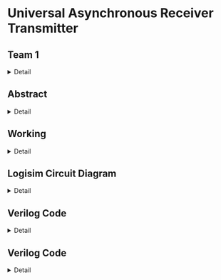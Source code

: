 # Universal Asynchronous Receiver Transmitter

<!-- First Section -->
## Team 1
<details>
  <summary>Detail</summary>

  > Semester: 3rd Sem B. Tech. CSE

  > Section: S2

  > Member-1: Akshay L B, 221CS205, akshaylb.221cs205@nitk.edu.in

  > member-2: Krishna Bhargav N,221CS228, krishnabhargavn.221cs228@nitk.edu.in 

  > Member-3: Shreyas Gowda P, 3.	221CS247, shreyasgowdap.221cs247@nitk.edu.in
</details>

<!-- Second Section -->
## Abstract
<details>
  <summary>Detail</summary>
  
 
In the realm of embedded systems and digital communication, the Universal Asynchronous Receiver/Transmitter (UART) stands as a foundational technology, facilitating the seamless exchange of serial data between devices. This abstract introduces a project focused on designing an advanced UART interface with a motivation rooted in the ever-increasing need for efficient and reliable data transmission.
 
 Background:
  UART communication has long been the linchpin of data transfer in electronics, known for its simplicity and adaptability. However, in the face of modern   demands, the conventional UART model must evolve to accommodate higher data rates, enhanced error detection, and more versatile configurations. Our        project acknowledges this need by revisiting the classic UART design and aims to address contemporary challenges.
 
Motivation:
  The motivation behind this project is twofold. First, as data-intensive applications continue to proliferate in embedded systems, the need for faster      and more error-resilient communication interfaces becomes imperative. Second, the rising prevalence of Internet of Things (IoT) devices necessitates       UART interfaces that can efficiently handle both low-power sensors and high-performance computing platforms, demanding adaptability and scalability.       This project aims to create a UART interface that bridges these gaps in data transmission, serving as a versatile solution for a wide array of             applications.
 
Unique Contribution:
  The unique contribution of this project lies in the development of an enhanced UART interface that amalgamates high-speed data transfer, improved error    detection  and a user-friendly configurability. The design incorporates hardware and software elements to provide seamless integration with both legacy    and cutting-edge devices. By adapting to the demands of modern electronics, this UART interface seeks to ensure the continued relevance of UART            communication in the evolving digital landscape, allowing it to remain a cornerstone of data transfer in the 21st century.
 
In conclusion, the proposed project endeavors to reinvigorate UART technology, aligning it with contemporary needs and serving as a versatile and robust solution for serial data communication in the digital age.

</details>

<!-- Third Section -->
## Working
<details>
  <summary>Detail</summary>
  The `impl_top.v` module orchestrates the integration of the UART communication system, combining the `uart_rx` and `uart_tx` modules into a cohesive digital ecosystem. Positioned as the top-level module, it encapsulates the interaction between the two modules and the external environment.
 
At its core, the module interfaces with the physical world through signals such as `clk`, `sw_0`, `uart_rxd`, `uart_txd`, and `led`. The `clk` signal represents the system clock, a fundamental synchronizing element in digital systems. Slide switches `sw_0` and `sw_1` introduce an interactive element, allowing users to influence the behavior of the system, showcasing the flexibility of the design.
 
The LED display, represented by the `led` output, serves as a visual indicator, providing insights into the system's internal state. Conditional logic within the always block dictates the behavior of the LEDs, responding to user input (`sw_0`) and the arrival of valid UART data (`uart_rx_valid`). This dynamic behavior highlights the module's responsiveness to both external stimuli and communication events.
 
The UART communication system is seamlessly integrated into the top-level module. The `uart_rx` and `uart_tx` modules are instantiated within the module, establishing connections between their respective signals. The `uart_rx_data` output from the receiver is directly linked to the `uart_tx_data` input of the transmitter, creating a feedback loop that mirrors the received data.
 
Additionally, the always block within the module orchestrates the behavior of the `led_reg` output. Depending on the state of `sw_0` and the reception of valid UART data, the LED display is configured to showcase different patterns. This interactive visual feedback enhances the user's understanding of the system's operation.
 
In conclusion, the `impl_top.v` module serves as the architectural nexus, harmonizing the functionalities of the `uart_rx` and `uart_tx` modules. Its interactive elements, coupled with the integration of UART communication, showcase a robust and responsive digital system.

 
The `uart_tx.v` module complements the UART communication system by serving as the transmitter counterpart to the receiver module. Acting as the digital envoy of the system, it efficiently encodes and transmits data over a UART interface. Configurable parameters, including bit rate, clock frequency, payload bits, and stop bits, ensure adaptability to a diverse range of system architectures.
 
At the core of the transmitter lies a well-structured Finite State Machine (FSM) that orchestrates the transmission process. The FSM efficiently manages state transitions, bit sampling, and cycle counting, ensuring the accurate encoding and transmission of data. Internal registers, such as `data_to_send`, `cycle_counter`, and `bit_counter`, contribute to the systematic handling of outgoing serial data.
 
Synchronized with the system clock through positive-edge-triggered always blocks, the module incorporates an asynchronous reset mechanism, enhancing its resilience to unexpected conditions. The inclusion of the `uart_tx_busy` output provides a valuable indicator of the transmitter's operational state, signaling whether it is actively processing data.
 
In terms of practicality, the module features a transparent interface for users, with outputs like `uart_txd` and `uart_tx_en`. The former represents the transmitted serial data, while the latter indicates whether the transmitter is actively processing new data. The `uart_tx_en` signal ensures controlled data transmission, aligning with the modular and adaptive design philosophy.
 
To sum up, the `uart_tx.v` module serves as the digital herald, efficiently transmitting encoded data over a UART interface. Its modular design, coupled with configurable parameters, positions it as a versatile component in digital communication systems.

The `uart_rx.v` file encapsulates the functionality of the UART (Universal Asynchronous Receiver/Transmitter) receiver module. Designed to seamlessly integrate into a larger digital system, this module facilitates communication with external devices through UART, a popular serial communication protocol. With parameters such as bit rate, clock frequency, payload bits, and stop bits configurable, it offers flexibility to adapt to diverse system requirements.
 
The heart of the receiver lies in its Finite State Machine (FSM), efficiently managing the reception process. A careful balance of state transitions, clock cycle counting, and bit sampling ensures reliable data capture. The use of internal registers, such as `recieved_data`, `cycle_counter`, and `bit_counter`, orchestrates the reception process, providing an organized structure to handle incoming serial data.
 
The module’s utilization of positive-edge-triggered always blocks reflects its synchronous design, synchronized with the system clock. Further, the inclusion of asynchronous reset functionality enhances robustness, allowing the receiver to gracefully handle unexpected conditions.
 
Complementing the internal workings, the module exposes user-friendly outputs such as `uart_rx_data`, `uart_rx_valid`, and `uart_rx_break`. These outputs signal the availability of received data, its validity, and the detection of a BREAK condition, respectively. Moreover, the code incorporates practical features like a configurable bit rate, ensuring adaptability to diverse communication scenarios.
 
In summary, `uart_rx.v` stands as a testament to effective digital communication design, encapsulating the intricacies of UART reception within a concise and modular Verilog module.

</details>

<!-- Fourth Section -->
## Logisim Circuit Diagram
<details>
  <summary>Detail</summary>
  
  Main: 
  ![image](main.png)
  
  Reciever:
  ![image](RX.png)
  
  Transmitter:
  ![image](TX.png)
  
  FSM:
  ![image](FSM.png)

  > 
</details>

<!-- Fifth Section -->
## Verilog Code
<details>
  <summary>Detail</summary>
  Main:
  ~~~// Module: impl_top

module impl_top (
input               clk     , // Top level system clock input.
input               sw_0    , // Slide switches.
input               sw_1    , // Slide switches.
input   wire        uart_rxd, // UART Recieve pin.
output  wire        uart_txd, // UART transmit pin.
output  wire [7:0]  led
);

// Clock frequency in hertz.
parameter CLK_HZ = 50000000;
parameter BIT_RATE =   9600;
parameter PAYLOAD_BITS = 8;

wire [PAYLOAD_BITS-1:0]  uart_rx_data;
wire        uart_rx_valid;
wire        uart_rx_break;

wire        uart_tx_busy;
wire [PAYLOAD_BITS-1:0]  uart_tx_data;
wire        uart_tx_en;

reg  [PAYLOAD_BITS-1:0]  led_reg;
assign      led = led_reg;

// ------------------------------------------------------------------------- 

assign uart_tx_data = uart_rx_data;
assign uart_tx_en   = uart_rx_valid;

always @(posedge clk) begin
    if(!sw_0) begin
        led_reg <= 8'hF0;
    end else if(uart_rx_valid) begin
        led_reg <= uart_rx_data[7:0];
    end
end


// ------------------------------------------------------------------------- 

//
// UART RX
uart_rx #(
.BIT_RATE(BIT_RATE),
.PAYLOAD_BITS(PAYLOAD_BITS),
.CLK_HZ  (CLK_HZ  )
) i_uart_rx(
.clk          (clk          ), // Top level system clock input.
.resetn       (sw_0         ), // Asynchronous active low reset.
.uart_rxd     (uart_rxd     ), // UART Recieve pin.
.uart_rx_en   (1'b1         ), // Recieve enable
.uart_rx_break(uart_rx_break), // Did we get a BREAK message?
.uart_rx_valid(uart_rx_valid), // Valid data recieved and available.
.uart_rx_data (uart_rx_data )  // The recieved data.
);

//
// UART Transmitter module.
//
uart_tx #(
.BIT_RATE(BIT_RATE),
.PAYLOAD_BITS(PAYLOAD_BITS),
.CLK_HZ  (CLK_HZ  )
) i_uart_tx(
.clk          (clk          ),
.resetn       (sw_0         ),
.uart_txd     (uart_txd     ),
.uart_tx_en   (uart_tx_en   ),
.uart_tx_busy (uart_tx_busy ),
.uart_tx_data (uart_tx_data ) 
);


endmodule

</details>

<!-- Sixth Section -->
## Verilog Code
<details>
  <summary>Detail</summary>

  > 1.	Wikipedia
  > 2.	Stackoverflow
  > 3.	Project Uart
  > 4.	Analog.com
  > 5.	Verilog Documentation

</details>

